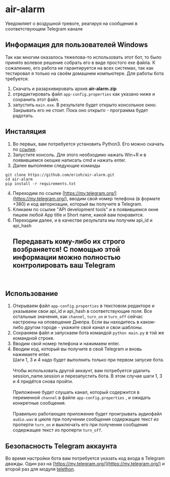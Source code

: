 # air-alarm
Уведомляет о воздушной тревоге, реагируя на сообщения в соответствующем Telegram канале

## Информация для пользователей Windows
Так как многим оказалось тяжелова-то использовать этот бот, то было принято волевое решение собрать его в виде простого exe файла.
К сожалению, его работа не гарантируется на всех системах, так как тестировал я только на своём домашнем компьютере.
Для работы бота требуется:
1. Скачать и разархивировать архив **air-alarm.zip** 
2. отредактировать файл `app-config.properties` как указано ниже и сохранить этот файл.
3. запустить `main.exe`.
В результате будет открыто консольное окно. Закрывать его не стоит. Пока оно открыто - программа будет радотать.

## Инсталяция
1. Во первых, вам потребуется установить Python3. Его можно скачать по [ссылке](https://www.python.org/).
2. Запустите консоль. Для этого необходимо нажать Win+R и в появившемся окошке написать cmd и нажать enter.
3. Далее выполняем следующие команды
```
git clone https://github.com/erioh/air-alarm.git
cd air-alarm
pip install -r requirements.txt
```
4. Переходим по ссылке [https://my.telegram.org/](https://my.telegram.org/), вводим свой номер телефона (в формате +380) и код авторизации, который вы получите в Telegram.
5. Кликаем по ссылке "API development tools" и в появившемся окне пишем любой App title и Short name, какой вам понравится.
6. Переходим далее, и в качестве результата мы получим api_id и api_hash
<br><h2>Передавать кому-либо их строго возбраняется! С помощью этой информации можно полностью контролировать ваш Telegram</h2></br>

## Использование
1. Открываем файл `app-config.properties` в текстовом редакторе и указываем свои api_id и api_hash в соответствующие поля. Все остальные значения, как `channel`, `turn_on` и `turn_off` сейчас настроены на оповещение Днепра. Если вы находитесь в каком-либо другом городе - укажите свой канал и свои шаблоны.
2. Сохраняем файл и запускаем бота командой `python main.py` в той же командной строке.
3. Вводим свой номер телефона и нажимаем enter.
4. Вводим код, который вы получите в свой Telegram и вновь нажимаете enter.
<br>Шаги 1, 3 и 4 надо будет выполнить только при первом запуске бота.</br>
<br>Чтобы использовать другой аккаунт, вам потребуется удалить session_name.session и перезапустить бота. В этом случае шаги 1, 3 и 4 придётся снова пройти.</br>
<br>Приложение будет слушать канал, который содержится в переменной  `channel` в файле `app-config.properties` , и ожидать конкретные сообщения.</br>
<br>Правильно работающее приложение будет проигрывать аудиофайл `audio.wav` в цикле при получении сообщения содержащее текст из проперти `turn_on` и выключать его при получении сообщения содержащее текст из проперти `turn_off`.</br>
## Безопасность Telegram аккаунта
Во время настройки бота вам потребуется указать код входа в Telegram дважды. Один раз на [https://my.telegram.org/](https://my.telegram.org/) и второй раз для модуля [telethon](https://github.com/LonamiWebs/Telethon).

